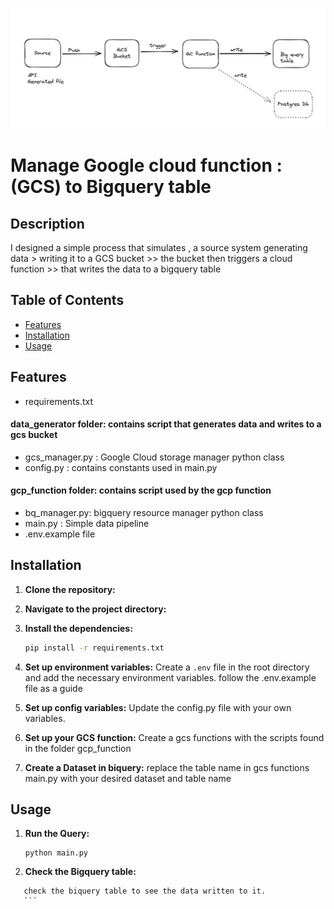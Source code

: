 ![alt text](image.png)

# Manage Google cloud function : (GCS) to Bigquery table


## Description
I designed a simple process that simulates , a source system generating data > writing it to a GCS bucket >> the bucket then triggers a cloud function >> that writes the data to a bigquery table

## Table of Contents
- [Features](#features)
- [Installation](#installation)
- [Usage](#usage)


## Features
* requirements.txt
#### data_generator folder: contains script that generates data and writes to a gcs bucket
* gcs_manager.py : Google Cloud storage manager python class
* config.py : contains constants used in main.py 
#### gcp_function folder: contains script used by the gcp function
* bq_manager.py: bigquery resource manager python class
* main.py : Simple data pipeline
* .env.example file

## Installation
1. **Clone the repository:**
    

2. **Navigate to the project directory:**
   

3. **Install the dependencies:**
    ```bash
    pip install -r requirements.txt
    ```

4. **Set up environment variables:**
    Create a `.env` file in the root directory and add the necessary environment variables. follow the .env.example file as a guide

5. **Set up config variables:**
    Update the config.py file with your own variables.

6. **Set up your GCS function:**
    Create a gcs functions with the scripts found in the folder gcp_function

7.  **Create a Dataset in biquery:**
    replace the table name in gcs functions main.py with your desired dataset and table name

## Usage

1. **Run the Query:**
    ```
    python main.py
    ```
2. **Check the Bigquery table:**
 ```
    check the biquery table to see the data written to it.
    ```




